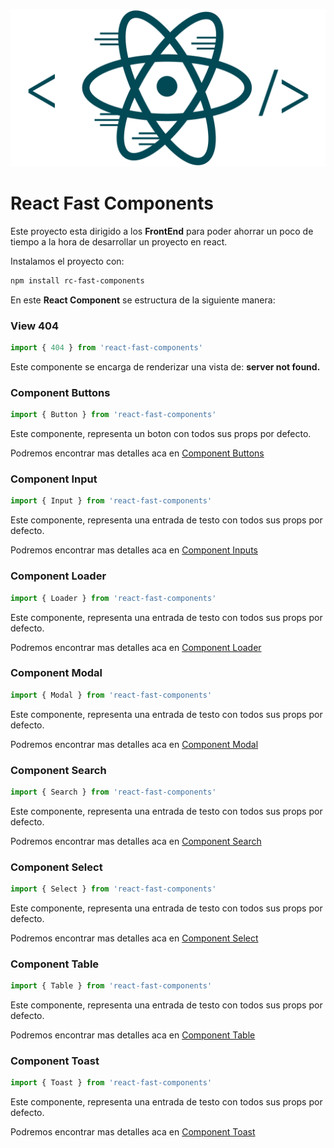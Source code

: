 
![logo](react.png)
# React Fast Components

Este proyecto esta dirigido a los **FrontEnd** para poder ahorrar un poco de tiempo a la hora de desarrollar un proyecto en react.

Instalamos el proyecto con: 
```bash
npm install rc-fast-components
```

En este __React Component__ se estructura de la siguiente manera:

### View 404
```jsx
import { 404 } from 'react-fast-components'
```

Este componente se encarga de renderizar una vista de: __server not found.__

### Component Buttons
```jsx
import { Button } from 'react-fast-components'
```

Este componente, representa un boton con todos sus props por defecto.

Podremos encontrar mas detalles aca en [Component Buttons](dist/button/README.md)

### Component Input
```jsx
import { Input } from 'react-fast-components'
```

Este componente, representa una entrada de testo con todos sus props por defecto.

Podremos encontrar mas detalles aca en [Component Inputs](dist/input/README.md)

### Component Loader
```jsx
import { Loader } from 'react-fast-components'
```

Este componente, representa una entrada de testo con todos sus props por defecto.

Podremos encontrar mas detalles aca en [Component Loader](dist/loader/README.md)

### Component Modal
```jsx
import { Modal } from 'react-fast-components'
```

Este componente, representa una entrada de testo con todos sus props por defecto.

Podremos encontrar mas detalles aca en [Component Modal](dist/modal/README.md)

### Component Search
```jsx
import { Search } from 'react-fast-components'
```

Este componente, representa una entrada de testo con todos sus props por defecto.

Podremos encontrar mas detalles aca en [Component Search](dist/search/README.md)

### Component Select
```jsx
import { Select } from 'react-fast-components'
```

Este componente, representa una entrada de testo con todos sus props por defecto.

Podremos encontrar mas detalles aca en [Component Select](dist/select/README.md)

### Component Table
```jsx
import { Table } from 'react-fast-components'
```

Este componente, representa una entrada de testo con todos sus props por defecto.

Podremos encontrar mas detalles aca en [Component Table](dist/table/README.md)

### Component Toast
```jsx
import { Toast } from 'react-fast-components'
```

Este componente, representa una entrada de testo con todos sus props por defecto.

Podremos encontrar mas detalles aca en [Component Toast](dist/toast/README.md)
